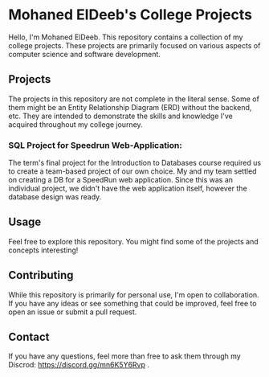 # Mohaned ElDeeb's College Projects

Hello, I'm Mohaned ElDeeb. This repository contains a collection of my college projects. These projects are primarily focused on various aspects of computer science and software development.

## Projects

The projects in this repository are not complete in the literal sense. Some of them might be an Entity Relationship Diagram (ERD) without the backend, etc. They are intended to demonstrate the skills and knowledge I've acquired throughout my college journey.

### SQL Project for Speedrun Web-Application: 

The term's final project for the Introduction to Databases course required us to create a team-based project of our own choice. My and my team settled on creating a DB for a SpeedRun web application. Since this was an individual project, we didn't have the web application itself, however the database design was ready.



## Usage

Feel free to explore this repository. You might find some of the projects and concepts interesting!

## Contributing

While this repository is primarily for personal use, I'm open to collaboration. If you have any ideas or see something that could be improved, feel free to open an issue or submit a pull request.


## Contact

If you have any questions, feel more than free to ask them through my Discrod: https://discord.gg/mn6K5Y6Rvp .
